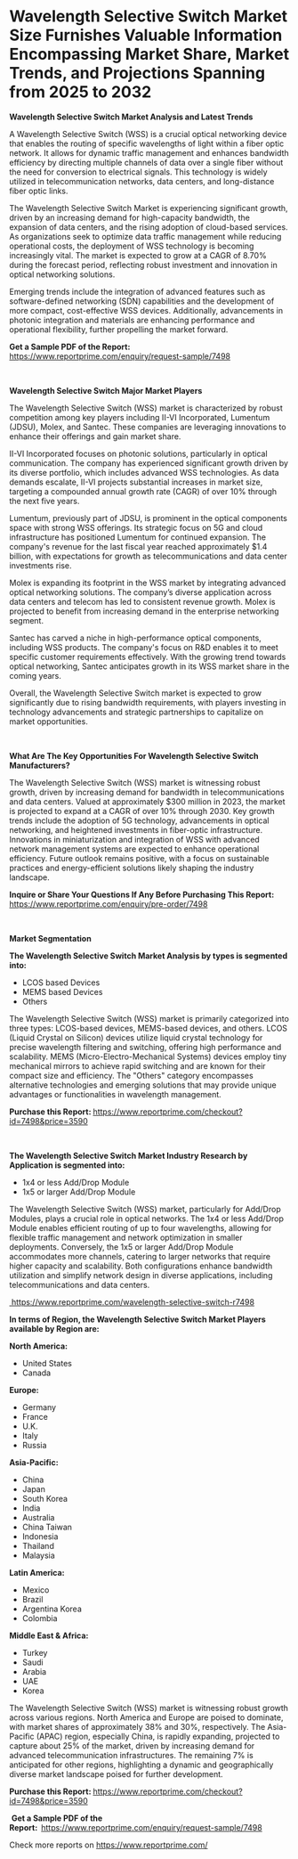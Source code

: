 <p><h1>Wavelength Selective Switch Market Size Furnishes Valuable Information Encompassing Market Share, Market Trends, and Projections Spanning from 2025 to 2032</h1></p><p><strong>Wavelength Selective Switch Market Analysis and Latest Trends</strong></p>
<p><p>A Wavelength Selective Switch (WSS) is a crucial optical networking device that enables the routing of specific wavelengths of light within a fiber optic network. It allows for dynamic traffic management and enhances bandwidth efficiency by directing multiple channels of data over a single fiber without the need for conversion to electrical signals. This technology is widely utilized in telecommunication networks, data centers, and long-distance fiber optic links.</p><p>The Wavelength Selective Switch Market is experiencing significant growth, driven by an increasing demand for high-capacity bandwidth, the expansion of data centers, and the rising adoption of cloud-based services. As organizations seek to optimize data traffic management while reducing operational costs, the deployment of WSS technology is becoming increasingly vital. The market is expected to grow at a CAGR of 8.70% during the forecast period, reflecting robust investment and innovation in optical networking solutions.</p><p>Emerging trends include the integration of advanced features such as software-defined networking (SDN) capabilities and the development of more compact, cost-effective WSS devices. Additionally, advancements in photonic integration and materials are enhancing performance and operational flexibility, further propelling the market forward.</p></p>
<p><strong>Get a Sample PDF of the Report:&nbsp;</strong> <a href="https://www.reportprime.com/enquiry/request-sample/7498?utm_campaign=2939&utm_medium=2&utm_source=Github&utm_content=ia&utm_term=19032025&utm_id=wavelength-selective-switch">https://www.reportprime.com/enquiry/request-sample/7498</a></p>
<p>&nbsp;</p>
<p><strong>Wavelength Selective Switch Major Market Players</strong></p>
<p><p>The Wavelength Selective Switch (WSS) market is characterized by robust competition among key players including II-VI Incorporated, Lumentum (JDSU), Molex, and Santec. These companies are leveraging innovations to enhance their offerings and gain market share.</p><p>II-VI Incorporated focuses on photonic solutions, particularly in optical communication. The company has experienced significant growth driven by its diverse portfolio, which includes advanced WSS technologies. As data demands escalate, II-VI projects substantial increases in market size, targeting a compounded annual growth rate (CAGR) of over 10% through the next five years.</p><p>Lumentum, previously part of JDSU, is prominent in the optical components space with strong WSS offerings. Its strategic focus on 5G and cloud infrastructure has positioned Lumentum for continued expansion. The company's revenue for the last fiscal year reached approximately $1.4 billion, with expectations for growth as telecommunications and data center investments rise.</p><p>Molex is expanding its footprint in the WSS market by integrating advanced optical networking solutions. The company’s diverse application across data centers and telecom has led to consistent revenue growth. Molex is projected to benefit from increasing demand in the enterprise networking segment.</p><p>Santec has carved a niche in high-performance optical components, including WSS products. The company's focus on R&D enables it to meet specific customer requirements effectively. With the growing trend towards optical networking, Santec anticipates growth in its WSS market share in the coming years.</p><p>Overall, the Wavelength Selective Switch market is expected to grow significantly due to rising bandwidth requirements, with players investing in technology advancements and strategic partnerships to capitalize on market opportunities.</p></p>
<p>&nbsp;</p>
<p><strong>What Are The Key Opportunities For Wavelength Selective Switch Manufacturers?</strong></p>
<p><p>The Wavelength Selective Switch (WSS) market is witnessing robust growth, driven by increasing demand for bandwidth in telecommunications and data centers. Valued at approximately $300 million in 2023, the market is projected to expand at a CAGR of over 10% through 2030. Key growth trends include the adoption of 5G technology, advancements in optical networking, and heightened investments in fiber-optic infrastructure. Innovations in miniaturization and integration of WSS with advanced network management systems are expected to enhance operational efficiency. Future outlook remains positive, with a focus on sustainable practices and energy-efficient solutions likely shaping the industry landscape.</p></p>
<p><strong>Inquire or Share Your Questions If Any Before Purchasing This Report:</strong> <a href="https://www.reportprime.com/enquiry/pre-order/7498?utm_campaign=2939&utm_medium=2&utm_source=Github&utm_content=ia&utm_term=19032025&utm_id=wavelength-selective-switch">https://www.reportprime.com/enquiry/pre-order/7498</a></p>
<p>&nbsp;</p>
<p><strong>Market Segmentation</strong></p>
<p><strong>The Wavelength Selective Switch Market Analysis by types is segmented into:</strong></p>
<p><ul><li>LCOS based Devices</li><li>MEMS based Devices</li><li>Others</li></ul></p>
<p><p>The Wavelength Selective Switch (WSS) market is primarily categorized into three types: LCOS-based devices, MEMS-based devices, and others. LCOS (Liquid Crystal on Silicon) devices utilize liquid crystal technology for precise wavelength filtering and switching, offering high performance and scalability. MEMS (Micro-Electro-Mechanical Systems) devices employ tiny mechanical mirrors to achieve rapid switching and are known for their compact size and efficiency. The "Others" category encompasses alternative technologies and emerging solutions that may provide unique advantages or functionalities in wavelength management.</p></p>
<p><strong>Purchase this Report:&nbsp;</strong><a href="https://www.reportprime.com/checkout?id=7498&price=3590&utm_campaign=2939&utm_medium=2&utm_source=Github&utm_content=ia&utm_term=19032025&utm_id=wavelength-selective-switch">https://www.reportprime.com/checkout?id=7498&price=3590</a></p>
<p>&nbsp;</p>
<p><strong>The Wavelength Selective Switch Market Industry Research by Application is segmented into:</strong></p>
<p><ul><li>1x4 or less Add/Drop Module</li><li>1x5 or larger Add/Drop Module</li></ul></p>
<p><p>The Wavelength Selective Switch (WSS) market, particularly for Add/Drop Modules, plays a crucial role in optical networks. The 1x4 or less Add/Drop Module enables efficient routing of up to four wavelengths, allowing for flexible traffic management and network optimization in smaller deployments. Conversely, the 1x5 or larger Add/Drop Module accommodates more channels, catering to larger networks that require higher capacity and scalability. Both configurations enhance bandwidth utilization and simplify network design in diverse applications, including telecommunications and data centers.</p></p>
<p><a href="https://www.reportprime.com/wavelength-selective-switch-r7498?utm_campaign=2939&utm_medium=2&utm_source=Github&utm_content=ia&utm_term=19032025&utm_id=wavelength-selective-switch">&nbsp;https://www.reportprime.com/wavelength-selective-switch-r7498</a></p>
<p><strong>In terms of Region, the Wavelength Selective Switch Market Players available by Region are:</strong></p>
<p>
    <p> <strong> North America: </strong>
        <ul>
            <li>United States</li>
            <li>Canada</li>
        </ul>
        </p> 
    <p> <strong> Europe: </strong>
        <ul>
            <li>Germany</li>
            <li>France</li>
            <li>U.K.</li>
            <li>Italy</li>
            <li>Russia</li>
        </ul>
        </p> 
    <p> <strong> Asia-Pacific: </strong>
        <ul>
            <li>China</li>
            <li>Japan</li>
            <li>South Korea</li>
            <li>India</li>
            <li>Australia</li>
            <li>China Taiwan</li>
            <li>Indonesia</li>
            <li>Thailand</li>
            <li>Malaysia</li>
        </ul>
        </p> 
    <p> <strong> Latin America: </strong>
        <ul>
            <li>Mexico</li>
            <li>Brazil</li>
            <li>Argentina Korea</li>
            <li>Colombia</li>
        </ul>
        </p> 
    <p> <strong> Middle East & Africa: </strong>
        <ul>
            <li>Turkey</li>
            <li>Saudi</li>
            <li>Arabia</li>
            <li>UAE</li>
            <li>Korea</li>
        </ul>
    </p>
    </p>
<p><p>The Wavelength Selective Switch (WSS) market is witnessing robust growth across various regions. North America and Europe are poised to dominate, with market shares of approximately 38% and 30%, respectively. The Asia-Pacific (APAC) region, especially China, is rapidly expanding, projected to capture about 25% of the market, driven by increasing demand for advanced telecommunication infrastructures. The remaining 7% is anticipated for other regions, highlighting a dynamic and geographically diverse market landscape poised for further development.</p></p>
<p><strong>Purchase this Report: </strong><a href="https://www.reportprime.com/checkout?id=7498&price=3590&utm_campaign=2939&utm_medium=2&utm_source=Github&utm_content=ia&utm_term=19032025&utm_id=wavelength-selective-switch">https://www.reportprime.com/checkout?id=7498&price=3590</a></p>
<p>&nbsp;<strong>Get a Sample PDF of the Report:&nbsp;&nbsp;</strong><a href="https://www.reportprime.com/enquiry/request-sample/7498?utm_campaign=2939&utm_medium=2&utm_source=Github&utm_content=ia&utm_term=19032025&utm_id=wavelength-selective-switch">https://www.reportprime.com/enquiry/request-sample/7498</a></p>
<p><strong></strong></p>
<p>Check more reports on <a href="https://www.reportprime.com/?utm_campaign=2939&utm_medium=2&utm_source=Github&utm_content=ia&utm_term=19032025&utm_id=wavelength-selective-switch">https://www.reportprime.com/</a></p>